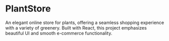 # PlantStore
An elegant online store for plants, offering a seamless shopping experience with a variety of greenery. Built with React, this project emphasizes beautiful UI and smooth e-commerce functionality.
